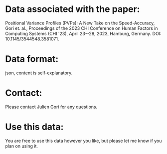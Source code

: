 # Data associated with the paper: 

Positional Variance Profiles (PVPs): A New Take on the Speed-Accuracy, Gori et. al., Proceedings of the 2023 CHI Conference on Human Factors in Computing Systems (CHI '23), April 23--28, 2023, Hamburg, Germany. DOI: 10.1145/3544548.3581071.

# Data format:

json, content is self-explanatory.

# Contact:

Please contact Julien Gori for any questions.

# Use this data:

You are free to use this data however you like, but please let me know if you plan on using it.





